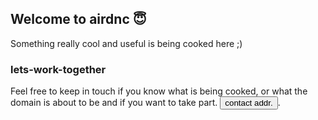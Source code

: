 ## Welcome to airdnc 😇

Something really cool and useful is being cooked here ;)

### lets-work-together

Feel free to keep in touch if you know what is being cooked, or what the domain is about to be and if you want to take part.
 <button onclick='alert("yo@air@dnc#gmail@com".replaceAll("@", ".").replaceAll("#", "@"))'>contact addr.</button>.
